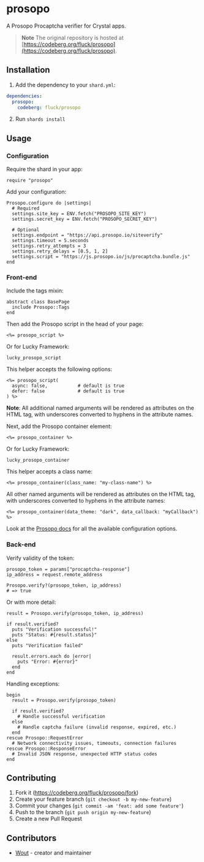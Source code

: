 # prosopo

A Prosopo Procaptcha verifier for Crystal apps.

> **Note** The original repository is hosted at [https://codeberg.org/fluck/prosopo](https://codeberg.org/fluck/prosopo).

## Installation

1. Add the dependency to your `shard.yml`:

  ```yaml
  dependencies:
    prosopo:
      codeberg: fluck/prosopo
  ```

2. Run `shards install`

## Usage

### Configuration

Require the shard in your app:

```crystal
require "prosopo"
```

Add your configuration:

```crystal
Prosopo.configure do |settings|
  # Required
  settings.site_key = ENV.fetch("PROSOPO_SITE_KEY")
  settings.secret_key = ENV.fetch("PROSOPO_SECRET_KEY")

  # Optional
  settings.endpoint = "https://api.prosopo.io/siteverify" 
  settings.timeout = 5.seconds
  settings.retry_attempts = 3
  settings.retry_delays = [0.5, 1, 2]
  settings.script = "https://js.prosopo.io/js/procaptcha.bundle.js"
end
```

### Front-end

Include the tags mixin:

```crystal
abstract class BasePage
  include Prosopo::Tags
end
```

Then add the Prosopo script in the head of your page:

```erb
<%= prosopo_script %>
```

Or for Lucky Framework:

```crystal
lucky_prosopo_script
```

This helper accepts the following options:

```erb
<%= prosopo_script(
  async: false,           # default is true
  defer: false            # default is true
) %>
```

**Note**: All additional named arguments will be rendered as attributes on the
HTML tag, with underscores converted to hyphens in the attribute names.

Next, add the Prosopo container element:

```erb
<%= prosopo_container %>
```

Or for Lucky Framework:

```crystal
lucky_prosopo_container
```

This helper accepts a class name:

```erb
<%= prosopo_container(class_name: "my-class-name") %>
```

All other named arguments will be rendered as attributes on the HTML tag, with
underscores converted to hyphens in the attribute names:

```erb
<%= prosopo_container(data_theme: "dark", data_callback: "myCallback") %>
```

Look at the [Prosopo
docs](https://docs.prosopo.io/en/basics/integration/)
for all the available configuration options.

### Back-end

Verify validity of the token:

```crystal
prosopo_token = params["procaptcha-response"]
ip_address = request.remote_address

Prosopo.verify?(prosopo_token, ip_address)
# => true
```

Or with more detail:

```crystal
result = Prosopo.verify(prosopo_token, ip_address)

if result.verified?
  puts "Verification successful!"
  puts "Status: #{result.status}"
else
  puts "Verification failed"
  
  result.errors.each do |error|
    puts "Error: #{error}"
  end
end
```

Handling exceptions:

```crystal
begin
  result = Prosopo.verify(prosopo_token)
  
  if result.verified?
    # Handle successful verification
  else
    # Handle captcha failure (invalid response, expired, etc.)
  end
rescue Prosopo::RequestError
  # Network connectivity issues, timeouts, connection failures
rescue Prosopo::ResponseError
  # Invalid JSON response, unexpected HTTP status codes
end
```

## Contributing

1. Fork it (<https://codeberg.org/fluck/prosopo/fork>)
2. Create your feature branch (`git checkout -b my-new-feature`)
3. Commit your changes (`git commit -am 'feat: add some feature'`)
4. Push to the branch (`git push origin my-new-feature`)
5. Create a new Pull Request

## Contributors

- [Wout](https://wout.codes) - creator and maintainer

